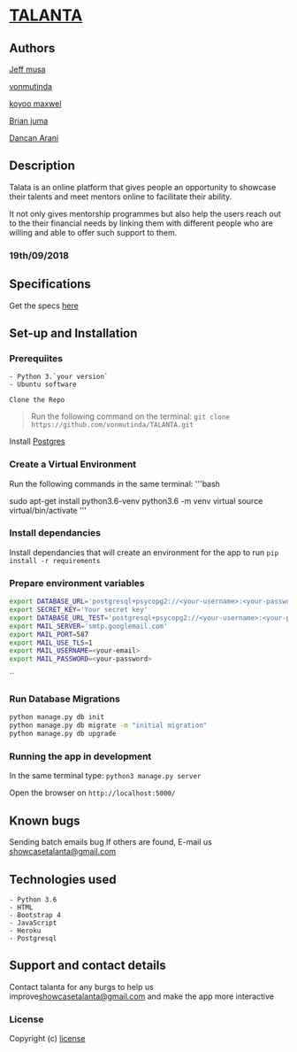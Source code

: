 
# [TALANTA](https://github.com/koyoo-maxwel/TALANTA.git)

## Authors

[Jeff musa](https://github.com/jeffmusa/TALANTA)

[vonmutinda](https://github.com/vonmutinda/TALANTA)

[koyoo maxwel](https://github.com/koyoo-maxwel/TALANTA)

[Brian juma](https://github.com/alampulo/TALANTA)

[Dancan Arani](https://github.com/DuncanArani/TALANTA)

## Description

Talata is an online platform that gives people  an opportunity to showcase their
talents and meet mentors online to facilitate their ability.

It not only gives mentorship programmes but also help the users reach out to the their financial needs by linking them with different people who are willing and able to offer such support to them.

### 19th/09/2018

## Specifications

Get the specs [here](https://github.com/koyoo-maxwel/TALANTA/blob/master/specs.md)

## Set-up and Installation

### Prerequiites

    - Python 3.`your version`
    - Ubuntu software

`Clone the Repo`

> Run the following command on the terminal:
`git clone https://github.com/vonmutinda/TALANTA.git`

Install [Postgres](https://www.postgresql.org/download/)



### Create a Virtual Environment

Run the following commands in the same terminal:
'''bash

sudo apt-get install python3.6-venv
python3.6 -m venv virtual
source virtual/bin/activate
'''

### Install dependancies

Install dependancies that will create an environment for the app to run
`pip install -r requirements`

### Prepare environment variables

```bash
export DATABASE_URL='postgresql+psycopg2://<your-username>:<your-password>@localhost/talanta'
export SECRET_KEY='Your secret key'
export DATABASE_URL_TEST='postgresql+psycopg2://<your-username>:<your-password>@localhost/talanta_test'
export MAIL_SERVER='smtp.googlemail.com'
export MAIL_PORT=587
export MAIL_USE_TLS=1
export MAIL_USERNAME=<your-email>
export MAIL_PASSWORD=<your-password>
```

``

### Run Database Migrations

```bash
python manage.py db init
python manage.py db migrate -m "initial migration"
python manage.py db upgrade
```

### Running the app in development

In the same terminal type:
`python3 manage.py server`

Open the browser on `http://localhost:5000/`

## Known bugs

Sending batch emails bug
If others are found, E-mail us [showcasetalanta@gmail.com](showcasetalanta@gmail.com)

## Technologies used

    - Python 3.6
    - HTML
    - Bootstrap 4
    - JavaScript
    - Heroku
    - Postgresql

## Support and contact details

Contact talanta for any burgs to help us improve[showcasetalanta@gmail.com](showcasetalanta@gmail.com) and make the app more interactive

### License

Copyright (c) [license](license)
